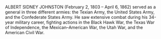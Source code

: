 ALBERT SIDNEY JOHNSTON (February 2, 1803 – April 6, 1862) served as a general in three different armies: the Texian Army, the United States Army, and the Confederate States Army. He saw extensive combat during his 34-year military career, fighting actions in the Black Hawk War, the Texas War of Independence, the Mexican–American War, the Utah War, and the American Civil War.
